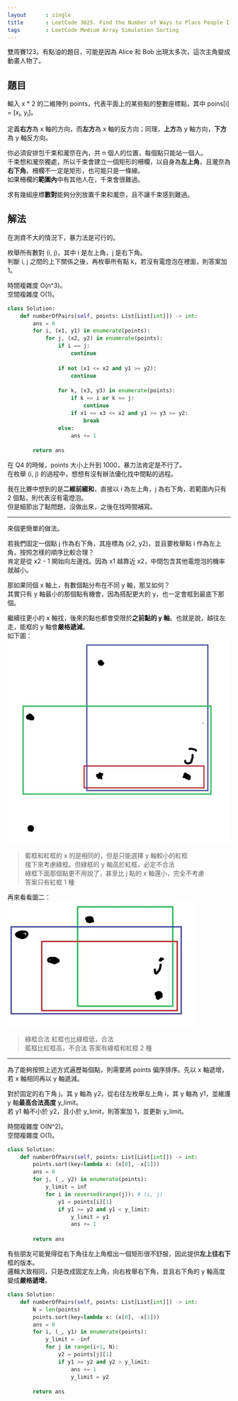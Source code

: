 ```yaml
---
layout      : single
title       : LeetCode 3025. Find the Number of Ways to Place People I
tags        : LeetCode Medium Array Simulation Sorting
---
```

雙周賽123。有點油的題目，可能是因為 Alice 和 Bob 出現太多次，這次主角變成動畫人物了。

## 題目

輸入 x \* 2 的二維陣列 points，代表平面上的某些點的整數座標點，其中 poins[i] = [x<sub>i</sub>, y<sub>i</sub>]。  

定義**右方**為 x 軸的方向，而**左方**為 x 軸的反方向；同理，**上方**為 y 軸方向，**下方**為 y 軸反方向。  

你必須安排包千束和瀧奈在內，共 n 個人的位置，每個點只能站一個人。  
千束想和瀧奈獨處，所以千束會建立一個矩形的柵欄，以自身為**左上角**，且瀧奈為**右下角**。柵欄不一定是矩形，也可能只是一條線。  
如果柵欄的**範圍內**中有其他人在，千束會很難過。  

求有幾組座標**數對**能夠分別放置千束和瀧奈，且不讓千束感到難過。  

## 解法

在測資不大的情況下，暴力法是可行的。  

枚舉所有數對 (i, j)，其中 i 是左上角，j 是右下角。  
判斷 i, j 之間的上下關係之後，再枚舉所有點 k，若沒有電燈泡在裡面，則答案加 1。  

時間複雜度 O(n^3)。  
空間複雜度 O(1)。  

```python
class Solution:
    def numberOfPairs(self, points: List[List[int]]) -> int:
        ans = 0
        for i, (x1, y1) in enumerate(points):
            for j, (x2, y2) in enumerate(points):
                if i == j:
                    continue
                
                if not (x1 <= x2 and y1 >= y2):
                    continue
                
                for k, (x3, y3) in enumerate(points):
                    if k == i or k == j:
                        continue
                    if x1 <= x3 <= x2 and y1 >= y3 >= y2:
                        break
                else:
                    ans += 1
                    
        return ans
```

在 Q4 的時候，points 大小上升到 1000，暴力法肯定是不行了。  
在枚舉 (i, j) 的過程中，想想有沒有辦法優化找中間點的過程。  

我在比賽中想到的是**二維前綴和**，直接以 i 為左上角，j 為右下角，若範圍內只有 2 個點，則代表沒有電燈泡。  
但是細節出了點問題，沒做出來，之後在找時間補寫。  

---

來個更簡單的做法。  

若我們固定一個點 j 作為右下角，其座標為 (x2, y2)，並且要枚舉點 i 作為左上角，按照怎樣的順序比較合理？  
肯定是從 x2 - 1 開始向左邊找。因為 x1 越靠近 x2，中間包含其他電燈泡的機率就越小。  

那如果同個 x 軸上，有數個點分布在不同 y 軸，那又如何？  
其實只有 y 軸最小的那個點有機會，因為搭配更大的 y，也一定會框到最底下那個。  

繼續往更小的 x 軸找，後來的點也都會受限於**之前點的 y 軸**。也就是說，越往左走，能框的 y 軸會**嚴格遞減**。  
如下圖：  
![示意圖](/assets/img/3025-1.jpg)
> 藍框和紅框的 x 的是相同的，但是只能選擇 y 軸較小的紅框  
> 接下來考慮綠框。但綠框的 y 軸高於紅框，必定不合法  
> 綠框下面那個點更不用說了，甚至比 j 點的 x 軸還小，完全不考慮  
> 答案只有紅框 1 種  

再來看看圖二：  
![示意圖](/assets/img/3025-2.jpg)
> 綠框合法
> 紅框也比綠框低，合法  
> 藍框比紅框高，不合法
> 答案有綠框和紅框 2 種  

---

為了能夠按照上述方式遍歷每個點，則需要將 points 偏序排序。先以 x 軸遞增，若 x 軸相同再以 y 軸遞減。  

對於固定的右下角 j，其 y 軸為 y2，從右往左枚舉左上角 i，其 y 軸為 y1，並維護 y 軸**最高合法高度** y_limit。  
若 y1 軸不小於 y2，且小於 y_limit，則答案加 1，並更新 y_limit。  

時間複雜度 O(N^2)。  
空間複雜度 O(1)。  

```python
class Solution:
    def numberOfPairs(self, points: List[List[int]]) -> int:
        points.sort(key=lambda x: (x[0], -x[1])) 
        ans = 0
        for j, (_, y2) in enumerate(points):
            y_limit = inf
            for i in reversed(range(j)): # (i, j)
                y1 = points[i][1]
                if y1 >= y2 and y1 < y_limit:
                    y_limit = y1
                    ans += 1
                
        return ans
```

有些朋友可能覺得從右下角往左上角框出一個矩形很不舒服，因此提供**左上往右下**框的版本。  
邏輯大致相同，只是改成固定左上角，向右枚舉右下角，並且右下角的 y 軸高度變成**嚴格遞增**。  

```python
class Solution:
    def numberOfPairs(self, points: List[List[int]]) -> int:
        N = len(points)
        points.sort(key=lambda x: (x[0], -x[1])) 
        ans = 0
        for i, (_, y1) in enumerate(points):
            y_limit = -inf
            for j in range(i+1, N):
                y2 = points[j][1]
                if y1 >= y2 and y2 > y_limit:
                    ans += 1
                    y_limit = y2
                
        return ans
```
